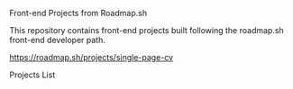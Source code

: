 Front-end Projects from Roadmap.sh

This repository contains front-end projects built following the roadmap.sh front-end developer path.

https://roadmap.sh/projects/single-page-cv

Projects List
<ln>
